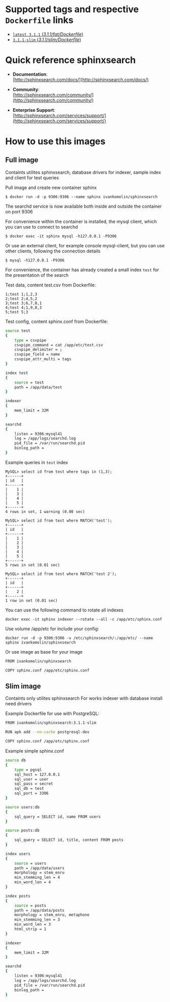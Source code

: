 # Supported tags and respective `Dockerfile` links

- [`latest`, `3.1.1` (*3.1.1/fat/Dockerfile*)](https://github.com/ivankomolin/docker-sphinxsearch/blob/3.1.1/fat/Dockerfile)
- [`3.1.1-slim` (*3.1.1/slim/Dockerfile*)](https://github.com/ivankomolin/docker-sphinxsearch/blob/3.1.1/slim/Dockerfile)

# Quick reference sphinxsearch

- **Documentation**:  
  [http://sphinxsearch.com/docs/](http://sphinxsearch.com/docs/)

- **Community**:  
  [http://sphinxsearch.com/community/](http://sphinxsearch.com/community/)

- **Enterprise Support**:  
  [http://sphinxsearch.com/services/support/](http://sphinxsearch.com/services/support/)

# How to use this images

## Full image
Containts utilites sphinxsearch, database drivers for indexer, sample index and client for test queries 

Pull image and create new container sphinx
```console
$ docker run -d -p 9306:9306 --name sphinx ivankomolin/sphinxsearch
```
The searchd service is now available both inside and outside the container on port 9306

For convenience within the container is installed, the mysql client, which you can use to connect to searchd
```console
$ docker exec -it sphinx mysql -h127.0.0.1 -P9306
```
Or use an external client, for example console mysql-client, but you can use other clients, following the connection details
```console
$ mysql -h127.0.0.1 -P9306
```
For convenience, the container has already created a small index `test` for the presentation of the search

Test data, content test.csv from Dockerfile:
```console
1;test 1;1,2,3
2;test 2;4,5,2
3;test 3;6,7,8,1
4;test 4;1,9,8,3
5;test 5;3
```
Test config, content sphinx.conf from Dockerfile:
```bash
source test
{
    type = csvpipe
    csvpipe_command = cat /app/etc/test.csv
    csvpipe_delimiter = ;
    csvpipe_field = name
    csvpipe_attr_multi = tags
}

index test
{
    source = test
    path = /app/data/test
}

indexer
{
    mem_limit = 32M
}

searchd
{
    listen = 9306:mysql41
    log = /app/logs/searchd.log
    pid_file = /var/run/searchd.pid
    binlog_path =
}
```

Example queries in `test` index
```console
MySQL> select id from test where tags in (1,3);
+------+
| id   |
+------+
|    1 |
|    3 |
|    4 |
|    5 |
+------+
4 rows in set, 1 warning (0.00 sec)

MySQL> select id from test where MATCH('test');
+------+
| id   |
+------+
|    1 |
|    2 |
|    3 |
|    4 |
|    5 |
+------+
5 rows in set (0.01 sec)

MySQL> select id from test where MATCH('test 2');
+------+
| id   |
+------+
|    2 |
+------+
1 row in set (0.01 sec)
```

You can use the following command to rotate all indexes
```console
docker exec -it sphinx indexer --rotate --all -c /app/etc/sphinx.conf
```

Use volume /app/etc for include your config:
```console
docker run -d -p 9306:9306 -v /etc/sphinxsearch/:/app/etc/ --name sphinx ivankomolin/sphinxsearch
```
Or use image as base for your image
```bash
FROM ivankomolin/sphinxsearch

COPY sphinx.conf /app/etc/sphinx.conf
```


## Slim image
Containts only utilites sphinxsearch
For works indexer with database install need drivers

Example Dockerfile for use with PostgreSQL:
```bash
FROM ivankomolin/sphinxsearch:3.1.1-slim

RUN apk add --no-cache postgresql-dev

COPY sphinx.conf /app/etc/sphinx.conf
```

Example simple sphinx.conf
```bash
source db
{
    type = pgsql
    sql_host = 127.0.0.1
    sql_user = user
    sql_pass = secret
    sql_db = test
    sql_port = 3306
}

source users:db
{
    sql_query = SELECT id, name FROM users
}

source posts:db
{
    sql_query = SELECT id, title, content FROM posts
}

index users
{
    source = users
    path = /app/data/users
    morphology = stem_enru
    min_stemming_len = 4
    min_word_len = 4
}

index posts
{
    source = posts
    path = /app/data/posts
    morphology = stem_enru, metaphone
    min_stemming_len = 3
    min_word_len = 3
    html_strip = 1
}

indexer
{
    mem_limit = 32M
}

searchd
{
    listen = 9306:mysql41
    log = /app/logs/searchd.log
    pid_file = /var/run/searchd.pid
    binlog_path =
}
```